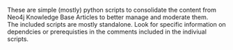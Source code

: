 These are simple (mostly) python scripts to consolidate the content from Neo4j Knowledge Base Articles to better manage and moderate them.  
The included scripts are mostly standalone. Look for specific information on dependcies or prerequisties in the comments included in the indiviual scripts.
